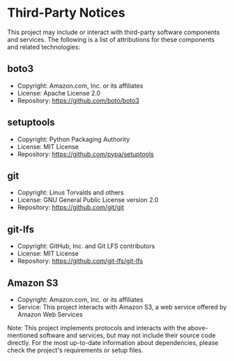# Third-Party Notices

This project may include or interact with third-party software components and services. The following is a list of attributions for these components and related technologies:

## boto3

- Copyright: Amazon.com, Inc. or its affiliates
- License: Apache License 2.0
- Repository: https://github.com/boto/boto3

## setuptools

- Copyright: Python Packaging Authority
- License: MIT License
- Repository: https://github.com/pypa/setuptools

## git

- Copyright: Linus Torvalds and others
- License: GNU General Public License version 2.0
- Repository: https://github.com/git/git

## git-lfs

- Copyright: GitHub, Inc. and Git LFS contributors
- License: MIT License
- Repository: https://github.com/git-lfs/git-lfs

## Amazon S3

- Copyright: Amazon.com, Inc. or its affiliates
- Service: This project interacts with Amazon S3, a web service offered by Amazon Web Services

Note: This project implements protocols and interacts with the above-mentioned software and services, but may not include their source code directly. For the most up-to-date information about dependencies, please check the project's requirements or setup files.
